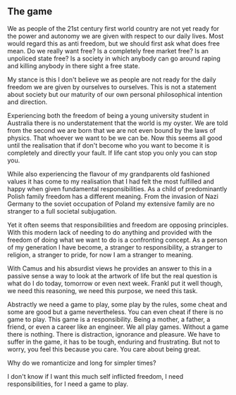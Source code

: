 ## The game

We as people of the 21st century first world country are not yet ready for the power and autonomy we are given with respect to our daily lives. Most would regard this as anti freedom, but we should first ask what does free mean. Do we really want free? Is a completely free market free? Is an unpoliced state free? Is a society in which anybody can go around raping and killing anybody in there sight a free state. 

My stance is this I don't believe we as people are not ready for the daily freedom we are given by ourselves to ourselves. This is not a statement about society but our maturity of our own personal philosophical intention and direction.

Experiencing both the freedom of being a young university student in Australia there is no understatement that the world is my oyster. We are told from the second we are born that we are not even bound by the laws of physics. That whoever we want to be we can be. Now this seems all good until the realisation that if don't become who you want to become it is completely and directly your fault. If life cant stop you only you can stop you. 

While also experiencing the flavour of my grandparents old fashioned values it has come to my realisation that I had felt the most fulfilled and happy when given fundamental responsibilities. As a child of predominantly Polish family freedom has a different meaning. From the invasion of Nazi Germany to the soviet occupation of Poland my extensive family are no stranger to a full societal subjugation. 

Yet it often seems that responsibilities and freedom are opposing principles. With this modern lack of needing to do anything and provided with the freedom of doing what we want to do is a confronting concept. As a person of my generation I have become, a stranger to responsibility, a stranger to religion, a stranger to pride, for now I am a stranger to meaning. 

With Camus and his absurdist views he provides an answer to this in a passive sense a way to look at the artwork of life but the real question is what do I do today, tomorrow or even next week. Frankl put it well though, we need this reasoning, we need this purpose, we need this task.

Abstractly we need a game to play, some play by the rules, some cheat and some are good but a game nevertheless. You can even cheat if there is no game to play. This game is a responsibility. Being a mother, a father, a friend, or even a career like an engineer. We all play games. Without a game there is nothing. There is distraction, ignorance and pleasure. We have to suffer in the game, it has to be tough, enduring and frustrating. But not to worry, you feel this because you care. You care about being great. 

Why do we romanticize and long for simpler times?

I don't know if I want this much self inflicted freedom, I need responsibilities, for I need a game to play. 


